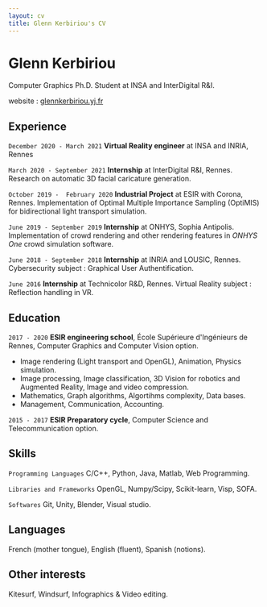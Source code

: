 ```yaml
---
layout: cv
title: Glenn Kerbiriou's CV
---
```


# Glenn Kerbiriou
Computer Graphics Ph.D. Student at INSA and InterDigital R&I.

<div id="webaddress">
website : <a href="http://glennkerbiriou.yj.fr">glennkerbiriou.yj.fr</a>
</div>


## Experience

`December 2020 - March 2021` __Virtual Reality engineer__ at INSA and INRIA, Rennes

`March 2020 - September 2021` __Internship__ at InterDigital R&I, Rennes. Research on automatic 3D facial caricature generation.

`October 2019 -  February 2020` __Industrial Project__ at ESIR with Corona, Rennes. Implementation of Optimal Multiple Importance Sampling (OptiMIS) for bidirectional light transport simulation.

`June 2019 - September 2019` __Internship__ at ONHYS, Sophia Antipolis. Implementation of crowd rendering and other rendering features in _ONHYS One_ crowd simulation software.

`June 2018 - September 2018` __Internship__ at INRIA and LOUSIC, Rennes. Cybersecurity subject : Graphical User Authentification.

`June 2016` __Internship__ at Technicolor R&D, Rennes. Virtual Reality subject : Reflection handling in VR.

## Education

`2017 - 2020` __ESIR engineering school__, École Supérieure d'Ingénieurs de Rennes, Computer Graphics and Computer Vision option.
- Image rendering (Light transport and OpenGL), Animation, Physics simulation.
- Image processing, Image classification, 3D Vision for robotics and Augmented Reality, Image and video compression.
- Mathematics, Graph algorithms, Algortihms complexity, Data bases.    
- Management, Communication, Accounting.

`2015 - 2017` __ESIR Preparatory cycle__, Computer Science and Telecommunication option.

## Skills

`Programming Languages` C/C++, Python, Java, Matlab, Web Programming.

`Libraries and Frameworks` OpenGL, Numpy/Scipy, Scikit-learn, Visp, SOFA.

`Softwares` Git, Unity, Blender, Visual studio.

## Languages
French (mother tongue), English (fluent), Spanish (notions).
## Other interests
Kitesurf, Windsurf, Infographics & Video editing.

